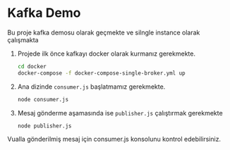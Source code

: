 # Kafka Demo

Bu proje kafka demosu olarak geçmekte ve silngle instance olarak çalışmakta

1. Projede ilk önce kafkayı docker olarak kurmanız gerekmekte.

    ```bash
    cd docker
    docker-compose -f docker-compose-single-broker.yml up
    ```

2. Ana dizinde `consumer.js` başlatmamız gerekmekte.

    ```bash
    node consumer.js
    ```

3. Mesaj gönderme aşamasında ise `publisher.js` çalıştırmak gerekmekte

    ```bash
    node publisher.js
    ```

Vualla gönderilmiş mesaj için consumer.js konsolunu kontrol edebilirsiniz.
